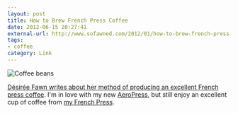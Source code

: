 ```yaml
---
layout: post
title: How to Brew French Press Coffee
date: 2012-06-15 20:27:41
external-url: http://www.sofawned.com/2012/01/how-to-brew-french-press-coffee-or-one.html
tags:
- coffee
category: Link
---
```


![Coffee beans](http://jasonheppler.org/images/coffeebeans.jpg "Coffee beans")

[Désirée Fawn writes about her method of producing an excellent French press coffee](http://www.sofawned.com/2012/01/how-to-brew-french-press-coffee-or-one.html). I'm in love with my new [AeroPress](http://jasonheppler.org/2012/04/25/adam-lisagors-aeropress-tribute.html), but still enjoy an excellent cup of coffee from [my French Press](http://jasonheppler.org/2012/02/15/the_french_press_method.html). 
